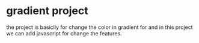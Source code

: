# gradient project 

the project is basiclly for change the color in gradient for and in this project we can add javascript for change the features.
